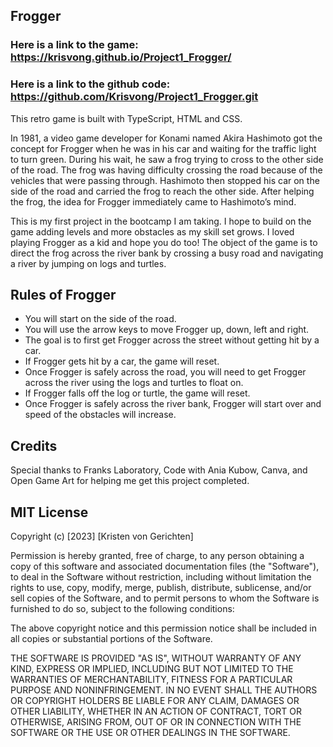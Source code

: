 ## Frogger

### Here is a link to the game: https://krisvong.github.io/Project1_Frogger/
### Here is a link to the github code: https://github.com/Krisvong/Project1_Frogger.git

This retro game is built with TypeScript, HTML and CSS.

In 1981, a video game developer for Konami named Akira Hashimoto got the concept for Frogger when he was in his car and waiting for the traffic light to turn green. During his wait, he saw a frog trying to cross to the other side of the road. The frog was having difficulty crossing the road because of the vehicles that were passing through. Hashimoto then stopped his car on the side of the road and carried the frog to reach the other side. After helping the frog, the idea for Frogger immediately came to Hashimoto’s mind.

This is my first project in the bootcamp I am taking. I hope to build on the game adding levels and more obstacles as my skill set grows. I loved playing Frogger as a kid and hope you do too! The object of the game is to direct the frog across the river bank by crossing a busy road and navigating a river by jumping on logs and turtles.

## Rules of Frogger
* You will start on the side of the road.
* You will use the arrow keys to move Frogger up, down, left and right.
* The goal is to first get Frogger across the street without getting hit by a car.
* If Frogger gets hit by a car, the game will reset.
* Once Frogger is safely across the road, you will need to get Frogger across the river using the logs and turtles to float on.
* If Frogger falls off the log or turtle, the game will reset.
* Once Frogger is safely across the river bank, Frogger will start over and speed of the obstacles will increase.

## Credits
Special thanks to Franks Laboratory, Code with Ania Kubow, Canva, and Open Game Art for helping me get this project completed.

## MIT License
Copyright (c) [2023] [Kristen von Gerichten]

Permission is hereby granted, free of charge, to any person obtaining a copy of this software and associated documentation files (the "Software"), to deal in the Software without restriction, including without limitation the rights to use, copy, modify, merge, publish, distribute, sublicense, and/or sell copies of the Software, and to permit persons to whom the Software is furnished to do so, subject to the following conditions:

The above copyright notice and this permission notice shall be included in all copies or substantial portions of the Software.

THE SOFTWARE IS PROVIDED "AS IS", WITHOUT WARRANTY OF ANY KIND, EXPRESS OR IMPLIED, INCLUDING BUT NOT LIMITED TO THE WARRANTIES OF MERCHANTABILITY, FITNESS FOR A PARTICULAR PURPOSE AND NONINFRINGEMENT. IN NO EVENT SHALL THE AUTHORS OR COPYRIGHT HOLDERS BE LIABLE FOR ANY CLAIM, DAMAGES OR OTHER LIABILITY, WHETHER IN AN ACTION OF CONTRACT, TORT OR OTHERWISE, ARISING FROM, OUT OF OR IN CONNECTION WITH THE SOFTWARE OR THE USE OR OTHER DEALINGS IN THE SOFTWARE.

